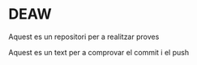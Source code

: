 # DEAW
Aquest es un repositori per a realitzar proves

Aquest es un text per a comprovar el commit i el push